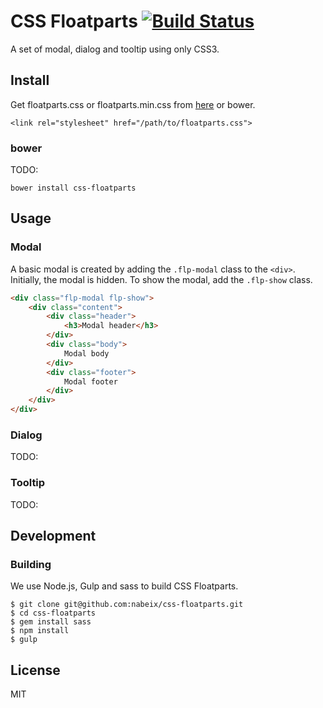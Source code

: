 # CSS Floatparts [![Build Status](https://travis-ci.org/nabeix/css-floatparts.svg?branch=master)](https://travis-ci.org/nabeix/css-floatparts)

A set of modal, dialog and tooltip using only CSS3.

## Install

Get floatparts.css or floatparts.min.css from [here](https://github.com/nabeix/css-floatparts/tree/master/build) or bower.

```
<link rel="stylesheet" href="/path/to/floatparts.css">
```

### bower

TODO:

```
bower install css-floatparts
```

## Usage

### Modal

A basic modal is created by adding the `.flp-modal` class to the `<div>`.
Initially, the modal is hidden. To show the modal, add the `.flp-show` class.


```html
<div class="flp-modal flp-show">
    <div class="content">
        <div class="header">
            <h3>Modal header</h3>
        </div>
        <div class="body">
            Modal body
        </div>
        <div class="footer">
            Modal footer
        </div>
    </div>
</div>

```

### Dialog

TODO:

### Tooltip

TODO:

## Development

### Building

We use Node.js, Gulp and sass to build CSS Floatparts.

```
$ git clone git@github.com:nabeix/css-floatparts.git
$ cd css-floatparts
$ gem install sass
$ npm install
$ gulp
```

## License

MIT